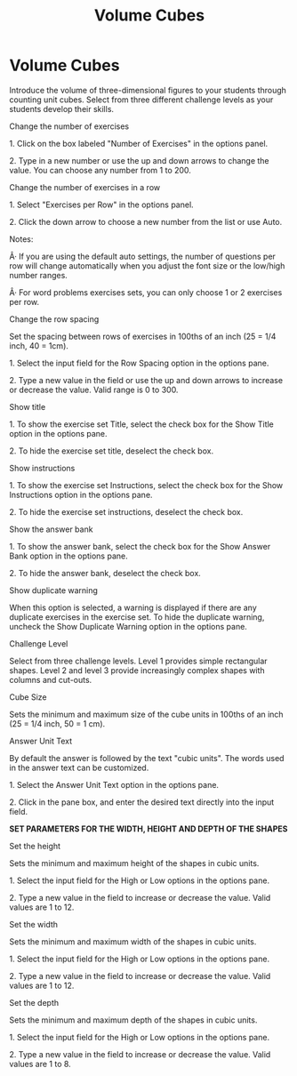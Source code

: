 ﻿---
title: Volume Cubes
category: reference
---

# Volume Cubes

Introduce the volume of three-dimensional figures to your students through counting unit cubes. Select from three different challenge levels as your students develop their skills.

Change the number of exercises

1\. Click on the box labeled "Number of Exercises" in the options panel.

2\. Type in a new number or use the up and down arrows to change the value. You can choose any number from 1 to 200.

Change the number of exercises in a row

1\. Select "Exercises per Row" in the options panel.

2\. Click the down arrow to choose a new number from the list or use Auto.

Notes:

Â· If you are using the default auto settings, the number of questions per row will change automatically when you adjust the font size or the low/high number ranges.

Â· For word problems exercises sets, you can only choose 1 or 2 exercises per row.

Change the row spacing

Set the spacing between rows of exercises in 100ths of an inch (25 = 1/4 inch, 40 = 1cm).

1\. Select the input field for the Row Spacing option in the options pane.

2\. Type a new value in the field or use the up and down arrows to increase or decrease the value. Valid range is 0 to 300.

Show title

1\. To show the exercise set Title, select the check box for the Show Title option in the options pane.

2\. To hide the exercise set title, deselect the check box.

Show instructions

1\. To show the exercise set Instructions, select the check box for the Show Instructions option in the options pane.

2\. To hide the exercise set instructions, deselect the check box.

Show the answer bank

1\. To show the answer bank, select the check box for the Show Answer Bank option in the options pane.

2\. To hide the answer bank, deselect the check box.

Show duplicate warning

When this option is selected, a warning is displayed if there are any duplicate exercises in the exercise set. To hide the duplicate warning, uncheck the Show Duplicate Warning option in the options pane.

Challenge Level

Select from three challenge levels. Level 1 provides simple rectangular shapes. Level 2 and level 3 provide increasingly complex shapes with columns and cut-outs.

Cube Size

Sets the minimum and maximum size of the cube units in 100ths of an inch (25 = 1/4 inch, 50 = 1 cm).

Answer Unit Text

By default the answer is followed by the text "cubic units". The words used in the answer text can be customized.

1\. Select the Answer Unit Text option in the options pane.

2\. Click in the pane box, and enter the desired text directly into the input field.

**SET PARAMETERS FOR THE WIDTH, HEIGHT AND DEPTH OF THE SHAPES**

Set the height

Sets the minimum and maximum height of the shapes in cubic units.

1\. Select the input field for the High or Low options in the options pane.

2\. Type a new value in the field to increase or decrease the value. Valid values are 1 to 12.

Set the width

Sets the minimum and maximum width of the shapes in cubic units.

1\. Select the input field for the High or Low options in the options pane.

2\. Type a new value in the field to increase or decrease the value. Valid values are 1 to 12.

Set the depth

Sets the minimum and maximum depth of the shapes in cubic units.

1\. Select the input field for the High or Low options in the options pane.

2\. Type a new value in the field to increase or decrease the value. Valid values are 1 to 8.
